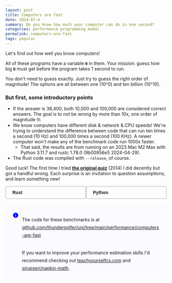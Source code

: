 ```yaml
---
layout: post
title: Computers are fast
date: 2024-07-4
summary: Do you know how much your computer can do in one second?
categories: performance programming modal
permalink: computers-are-fast
tags: popular
---
```


Let's find out how well you know computers!

All of these programs have a variable **`N`** in them. Your mission: guess how big **`N`** must get before the program takes 1 second to run.

You don't need to guess exactly. Just try to guess the right order of magnitude!
The options are all between one (10^0) and ten billion (10^10).

### But first, some introductory points

- If the answer is 38,400, both 10,000 and 100,000 are considered correct answers.
  The goal is to not be wrong by more than 10x, one order of magnitude 🤓.
- We know computers have different disk & network & CPU speeds! We're trying to understand the difference between code that can run ten times a second (10 Hz) and 100,000 times a second (100 KHz). A newer computer won't make any of the benchmark code run 1000x faster.
  - That said, the results are from running on an 2023 Mac M2 Max with Python 3.11.7 and rustc 1.78.0 (9b00956e5 2024-04-29).
- The Rust code was compiled with `--release`, of course.

Good luck! The first time I tried [**the original quiz**](https://computers-are-fast.github.io/) (2014) I did decently but got a handful wrong. Each surprise is an invitation to question assumptions, and learn something new!

<!-- Quiz -->
<div class="quiz-container">
    <div id="language-selector">
        <div id="btn-rust" class="toggle-button" onclick="handleButtonClick('rust')"><strong>Rust</strong></div>
        <div id="btn-python" class="toggle-button" onclick="handleButtonClick('python')"><strong>Python</strong></div>
    </div>
    <div class="score-container" id="score-container">
        <strong>Score:</strong> <span id="score">0</span>/<span id="answered">0</span><br>
        <strong>Unanswered:</strong> <span id="unanswered">0</span>
    </div>
    <div id="quiz"></div>
</div>

<link rel="stylesheet" href="https://cdnjs.cloudflare.com/ajax/libs/highlight.js/11.9.0/styles/night-owl.min.css">
<script src="https://cdnjs.cloudflare.com/ajax/libs/highlight.js/11.9.0/highlight.min.js"></script>
<script src="https://cdnjs.cloudflare.com/ajax/libs/highlight.js/11.9.0/languages/python.min.js"></script>
<script src="https://cdnjs.cloudflare.com/ajax/libs/highlight.js/11.9.0/languages/rust.min.js"></script>
<script src="https://cdn.jsdelivr.net/npm/@tsparticles/confetti@3.0.3/tsparticles.confetti.bundle.min.js"></script>
<script>
    const pyQuestions = [{"name": "bench_loop", "platform": "macOS-13.4-arm64-arm-64bit", "lang_version": "3.11.7 (v3.11.7:fa7a6f2303, Dec  4 2023, 15:22:56) [Clang 13.0.0 (clang-1300.0.29.30)]", "answer": 100000000, "answer_duration_ms": 984.858316599275, "estimated_n": 113003580, "bench_source": "for _ in range(n):\n\tpass", "bench_doc": "Number to guess: How many iterations of an empty loop can we go through in a second?", "hints": ["A CPU can execute around a few billion instructions per second."], "language": "python"}, {"name": "bench_dict_mutation", "platform": "macOS-13.4-arm64-arm-64bit", "lang_version": "3.11.7 (v3.11.7:fa7a6f2303, Dec  4 2023, 15:22:56) [Clang 13.0.0 (clang-1300.0.29.30)]", "answer": 10000000, "answer_duration_ms": 1005.4180583974812, "estimated_n": 30033836, "bench_source": "d = {}\nmax_entries = 1000\nfor i in range(n):\n\td[i % max_entries] = i", "bench_doc": "Number to guess: How many entries can we add to a dictionary in a second?", "hints": [], "language": "python"}, {"name": "bench_parse_http_request", "platform": "macOS-13.4-arm64-arm-64bit", "lang_version": "3.11.7 (v3.11.7:fa7a6f2303, Dec  4 2023, 15:22:56) [Clang 13.0.0 (clang-1300.0.29.30)]", "answer": 10000, "answer_duration_ms": 1002.374991599936, "estimated_n": 70082, "bench_source": "\tclass HTTPRequest(BaseHTTPRequestHandler):\n\t\tdef __init__(self, request_data: bytes):\n\t\t\tself.rfile = BytesIO(request_data)\n\t\t\tself.raw_requestline = self.rfile.readline()\n\t\t\tself.error_code = self.error_message = None\n\t\t\tself.parse_request()\n\n\t\tdef send_error(self, code, message):\n\t\t\tself.error_code = code\n\t\t\tself.error_message = message\n\n\trequest = b\"\"\"GET / HTTP/1.1\nHost: localhost:8001\nConnection: keep-alive\nAccept: text/html,application/xhtml+xml,application/xml;q=0.9,image/webp,*/*;q=0.8\nUpgrade-Insecure-Requests: 1\nUser-Agent: Mozilla/5.0 (Macintosh; Intel Mac OS X 10_10_5) AppleWebKit/537.36 (KHTML, like Gecko) Chrome/45.0.2454.85 Safari/537.36\nAccept-Encoding: gzip, deflate, sdch\nAccept-Language: en-GB,en-US;q=0.8,en;q=0.6\n\"\"\"\n\tfor _ in range(n):\n\t\t_parsed = HTTPRequest(request)", "bench_doc": "Number to guess: How many HTTP GET requests can we parse in a second?", "hints": [], "language": "python"}, {"name": "bench_download_webpage", "platform": "macOS-13.4-arm64-arm-64bit", "lang_version": "3.11.7 (v3.11.7:fa7a6f2303, Dec  4 2023, 15:22:56) [Clang 13.0.0 (clang-1300.0.29.30)]", "answer": 1, "answer_duration_ms": 791.2754165998194, "estimated_n": 3, "bench_source": "for _ in range(n):\n\tresponse = urllib.request.urlopen(\"http://google.com\")\n\tresponse.read()", "bench_doc": "Number to guess: How many times can we download google.com in a second?", "hints": ["This inefficiently establishes a new HTTP connection on each iteration"], "language": "python"}, {"name": "bench_run_python", "platform": "macOS-13.4-arm64-arm-64bit", "lang_version": "3.11.7 (v3.11.7:fa7a6f2303, Dec  4 2023, 15:22:56) [Clang 13.0.0 (clang-1300.0.29.30)]", "answer": 10, "answer_duration_ms": 857.6327999995556, "estimated_n": 74, "bench_source": "for _ in range(n):\n\tsubprocess.run(\"python3 -c ''\", shell=True, check=True)", "bench_doc": "Number to guess: How many times can we start the Python interpreter in a second?", "hints": ["This is much less than 100 million :)", "On startup Python reads of 100 files!", "Before running any code Python executes around 1000 syscalls"], "language": "python"}, {"name": "bench_create_files", "platform": "macOS-13.4-arm64-arm-64bit", "lang_version": "3.11.7 (v3.11.7:fa7a6f2303, Dec  4 2023, 15:22:56) [Clang 13.0.0 (clang-1300.0.29.30)]", "answer": 10000, "answer_duration_ms": 886.7174165992765, "estimated_n": 16530, "bench_source": "with tempfile.TemporaryDirectory() as temp_dir:\n\tfor i in range(n):\n\t\tfile_path = os.path.join(temp_dir, f\"{i}.txt\")\n\t\twith open(file_path, \"w\") as file:\n\t\t\tfile.flush()\n\t\t\tos.fsync(file.fileno())\n\t# Sync the directory to ensure the file metadata is written to disk\n\tdir_fd = os.open(temp_dir, os.O_RDONLY)\n\ttry:\n\t\tos.fsync(dir_fd)\n\tfinally:\n\t\tos.close(dir_fd)", "bench_doc": "How many fsync'd files can be created against an SSD in a second?", "hints": ["The fsync syscall per-file significantly impacts performance"], "language": "python"}, {"name": "bench_write_to_disk", "platform": "macOS-13.4-arm64-arm-64bit", "lang_version": "3.11.7 (v3.11.7:fa7a6f2303, Dec  4 2023, 15:22:56) [Clang 13.0.0 (clang-1300.0.29.30)]", "answer": 1000000000, "answer_duration_ms": 996.3692584016826, "estimated_n": 4642374667, "bench_source": "def cleanup(f, name):\n\tf.flush()\n\tos.fsync(f.fileno())\n\tf.close()\n\ttry:\n\t\tos.remove(name)\n\texcept OSError:\n\t\tpass\n\nchunk_size = 1_000_000  # 1 megabyte\ndata_chunk = b\"a\" * chunk_size\nname = \"/tmp/bench-write-to-disk\"\nbytes_written = 0\nwith open(name, 'wb') as f:\n\twhile bytes_written < n:\n\t\twritten = f.write(data_chunk)\n\t\tbytes_written += chunk_size\n\t\tassert written == chunk_size, \"incomplete disk write\"\n\tcleanup(f, name)", "bench_doc": "Number to guess: How many bytes can we write to an output file in a second?", "hints": ["We make sure everything is sync'd to disk before exiting"], "language": "python"}, {"name": "bench_write_to_memory", "platform": "macOS-13.4-arm64-arm-64bit", "lang_version": "3.11.7 (v3.11.7:fa7a6f2303, Dec  4 2023, 15:22:56) [Clang 13.0.0 (clang-1300.0.29.30)]", "answer": 1000000000, "answer_duration_ms": 1102.3937333986396, "estimated_n": 9306062376, "bench_source": "chunk_size = 1_000_000  # 1 megabyte\ndata_chunk = \"a\" * chunk_size\noutput = StringIO()\nbytes_written = 0\nwhile bytes_written < n:\n\t_ = output.write(data_chunk)\n\tbytes_written += chunk_size\noutput.getvalue()", "bench_doc": "Number to guess: How many bytes can we write to a string in memory in a second?", "hints": [], "language": "python"}, {"name": "bench_json_parse", "platform": "macOS-13.4-arm64-arm-64bit", "lang_version": "3.11.7 (v3.11.7:fa7a6f2303, Dec  4 2023, 15:22:56) [Clang 13.0.0 (clang-1300.0.29.30)]", "answer": 1000, "answer_duration_ms": 1000.4698916018242, "estimated_n": 4058, "bench_source": "# NB: reading the 64KiB file is a small constant overhead on each run.\ndata = pathlib.Path(\"message.json\").read_text()\nfor _ in range(n):\n\tjson.loads(data)", "bench_doc": "Number to guess: parse iterations possible within one second. File size is 64KiB.", "hints": [], "language": "python"}, {"name": "bench_sha256_digest", "platform": "macOS-13.4-arm64-arm-64bit", "lang_version": "3.11.7 (v3.11.7:fa7a6f2303, Dec  4 2023, 15:22:56) [Clang 13.0.0 (clang-1300.0.29.30)]", "answer": 100000000, "answer_duration_ms": 998.9452416019049, "estimated_n": 597359817, "bench_source": "CHUNK_SIZE = 10_000\ns = b'a' * CHUNK_SIZE\nh = hashlib.md5()\nbytes_hashed = 0\nwhile bytes_hashed < n:\n\th.update(s)\n\tbytes_hashed += CHUNK_SIZE\nh.digest()", "bench_doc": "Number to guess: bytes hashed in one second.", "hints": ["sha256 is cryptographically secure and slower than md5, siphash, CRC32."], "language": "python"}, {"name": "bench_fill_array", "platform": "macOS-13.4-arm64-arm-64bit", "lang_version": "3.11.7 (v3.11.7:fa7a6f2303, Dec  4 2023, 15:22:56) [Clang 13.0.0 (clang-1300.0.29.30)]", "answer": 10000000, "answer_duration_ms": 1009.9795418005671, "estimated_n": 39230461, "bench_source": "array = bytearray(n)\nfor i in range(n):\n\tarray[i] = i % 256  # Ensure value fits in a byte\nprint(array[n // 7], end='')", "bench_doc": "Number to guess: bytes written to array in one second.", "hints": [], "language": "python"}, {"name": "bench_fill_array_out_of_order", "platform": "macOS-13.4-arm64-arm-64bit", "lang_version": "3.11.7 (v3.11.7:fa7a6f2303, Dec  4 2023, 15:22:56) [Clang 13.0.0 (clang-1300.0.29.30)]", "answer": 10000000, "answer_duration_ms": 1012.7391250018263, "estimated_n": 15155037, "bench_source": "array = bytearray(n)\njmp_around = 1\nfor _ in range(n):\n\tjmp_around = jmp_around * 2\n\tif jmp_around > n:\n\t\tjmp_around -= n\n\tarray[jmp_around % n] = jmp_around % 256  # Ensure index and value fit in range\n\nprint(array[n // 7])", "bench_doc": "Number to guess: bytes written to array in one second.", "hints": [], "language": "python"}];
    const rustQuestions = [{"name":"bench_loop","platform":"Darwin-13.4-arm64","lang_version":"","answer":1000000000,"answer_duration_ms":298.0,"estimated_n":3355704697,"bench_source":"for _ in 0..n {\n\tblack_box(());\n}","bench_doc":" Number to guess: How many iterations of an empty loop can we go through in a second?","hints":["black_box(()) is used only to avoid compiler optimizing out the loop. It adds no run time overhead.","A CPU can execute around a few billion instructions per second."],"language":"rust"},{"name":"bench_dict_mutation","platform":"Darwin-13.4-arm64","lang_version":"","answer":100000000,"answer_duration_ms":803.0,"estimated_n":124533001,"bench_source":"let mut m = HashMap::new();\nlet max_entries = 1000;\nfor i in 0..n {\n\tm.insert(i % max_entries, i);\n}","bench_doc":" Number to guess: How many entries can we add to a std::HashMap in a second?","hints":null,"language":"rust"},{"name":"bench_download_webpage","platform":"Darwin-13.4-arm64","lang_version":"","answer":1,"answer_duration_ms":111.0,"estimated_n":9,"bench_source":"for _ in 0..n {\n\tlet mut stream = TcpStream::connect(\"google.com:80\").unwrap();\n\tlet request = \"GET / HTTP/1.1\\r\\nHost: google.com\\r\\nConnection: close\\r\\n\\r\\n\";\n\tstream.write_all(request.as_bytes()).unwrap();\n\tlet mut response = String::new();\n\tstream.read_to_string(&mut response).unwrap();\n}","bench_doc":" Number to guess: How many times can we download google.com in a second?","hints":null,"language":"rust"},{"name":"bench_run_python","platform":"Darwin-13.4-arm64","lang_version":"","answer":10,"answer_duration_ms":104.0,"estimated_n":96,"bench_source":"for _ in 0..n {\n\tlet mut child = std::process::Command::new(\"python3\")\n\t\t.args([\"-c\", \"''\"])\n\t\t.spawn()\n\t\t.expect(\"failed to execute child\");\n\tlet ecode = child.wait().expect(\"failed to wait on child\");\n\tassert!(ecode.success());\n}","bench_doc":" Number to guess: How many times can we start the Python interpreter in a second?","hints":["This is much less than 100 million :)","On startup Python reads of 100 files!","Before running any code Python executes around 1000 syscalls"],"language":"rust"},{"name":"bench_create_files","platform":"Darwin-13.4-arm64","lang_version":"","answer":100,"answer_duration_ms":454.0,"estimated_n":220,"bench_source":"let dir = tempdir().unwrap();\nfor i in 0..n {\n\tlet file_path = dir.path().join(format!(\"{}.txt\", i));\n\tlet file = File::create(file_path).unwrap();\n\tfile.sync_all().unwrap();\n}\nlet dir_path = dir.path();\nlet dir_file = OpenOptions::new().read(true).open(dir_path).unwrap();\ndir_file.sync_all().unwrap();","bench_doc":" Number to guess: How many fsync'd files can be created against an SSD in a second?","hints":null,"language":"rust"},{"name":"bench_write_to_disk","platform":"Darwin-13.4-arm64","lang_version":"","answer":1000000000,"answer_duration_ms":442.0,"estimated_n":2262443438,"bench_source":"const CHUNK_SIZE: usize = 1_000_000;\nlet data_chunk: [u8; CHUNK_SIZE] = [b'a'; CHUNK_SIZE];\nlet mut f = std::fs::File::create(\"/tmp/bench-write-to-disk\").unwrap();\nlet mut bytes_written = 0;\nwhile bytes_written < n {\n\tlet written = f.write(&data_chunk).unwrap();\n\tbytes_written += CHUNK_SIZE as u64;\n\tassert_eq!(written, CHUNK_SIZE, \"incomplete disk write\");\n}\nf.sync_all().unwrap();","bench_doc":" Number to guess: How many bytes can we write to an output file in a second?","hints":["We make sure everything is sync'd to disk before exiting"],"language":"rust"},{"name":"bench_write_to_memory","platform":"Darwin-13.4-arm64","lang_version":"","answer":1000000000,"answer_duration_ms":125.0,"estimated_n":8000000000,"bench_source":"const CHUNK_SIZE: usize = 1_000_000;\nlet data_chunk: [u8; CHUNK_SIZE] = [b'a'; CHUNK_SIZE];\nlet mut buffer: Vec<u8> = vec![];\nlet mut bytes_written = 0;\nwhile bytes_written < n {\n\tbuffer.extend(&data_chunk);\n\tbytes_written += CHUNK_SIZE as u64;\n}\nassert!(buffer.len() >= n as usize);","bench_doc":" Number to guess: How many bytes can we write to a string in memory in a second?","hints":null,"language":"rust"},{"name":"bench_json_parse","platform":"Darwin-13.4-arm64","lang_version":"","answer":1000,"answer_duration_ms":267.0,"estimated_n":3745,"bench_source":"let data = std::fs::read_to_string(\"message.json\").unwrap();\nfor _ in 0..n {\n\tlet _json: serde_json::Value = serde_json::from_str(&data).unwrap();\n}","bench_doc":" Number to guess: parse iterations possible within one second. File size is 64KiB.","hints":null,"language":"rust"},{"name":"bench_sha256_digest","platform":"Darwin-13.4-arm64","lang_version":"","answer":100000000,"answer_duration_ms":276.0,"estimated_n":362318840,"bench_source":"use sha2::{Digest, Sha256};\nconst CHUNK_SIZE: usize = 10_000;\nlet s = \"a\".repeat(CHUNK_SIZE);\nlet mut bytes_hashed: usize = 0;\nlet mut h = Sha256::new();\nwhile bytes_hashed < (n as usize) {\n\th.update(s.as_bytes());\n\tbytes_hashed += CHUNK_SIZE;\n}\nh.finalize();","bench_doc":" Number to guess: bytes hashed in one second.","hints":["sha256 is cryptographically secure and slower than md5, siphash, CRC32."],"language":"rust"},{"name":"bench_fill_array","platform":"Darwin-13.4-arm64","lang_version":"","answer":100000000,"answer_duration_ms":130.0,"estimated_n":769230769,"bench_source":"let n: usize = n as usize;\nlet mut a = vec![0u8; n];\nlet mut j: usize = 1;\nfor i in 0..n {\n\tj *= 2;\n\tif j > n {\n\t\tj -= n;\n\t}\n\ta[i] = (j % 256) as u8;\n}\nprintln!(\"{}\", a[n / 7]);","bench_doc":" Number to guess: bytes written to array in one second.","hints":null,"language":"rust"},{"name":"bench_fill_array_out_of_order","platform":"Darwin-13.4-arm64","lang_version":"","answer":100000000,"answer_duration_ms":548.0,"estimated_n":182481751,"bench_source":"let n: usize = n as usize;\nlet mut a = vec![0u8; n];\nlet mut jump_around: usize = 1;\nfor _ in 0..n {\n\tjump_around *= 2;\n\tif jump_around > n {\n\t\tjump_around -= n;\n\t}\n\ta[jump_around % n] = (jump_around % 256) as u8;\n}\nprintln!(\"{}\", a[n / 7]);","bench_doc":" Number to guess: bytes written to array in one second.","hints":null,"language":"rust"}];
    const options = [1, 10, 100, 1000, 10000, 100000, 1000000, 10000000, 100000000, 1000000000, 10000000000].map((n) => n.toLocaleString("en-GB"));
    let score = 0;
    let answered = 0;
    let unanswered = 0;
    function handleButtonClick(language) {
        const buttons = document.querySelectorAll('.toggle-button');
        buttons.forEach(button => button.classList.remove('selected'));
        const selectedButton = document.getElementById(`btn-${language}`);
        selectedButton.classList.add('selected');
        createQuiz(language);
    }
    function createQuiz(language) {
        const questions = language == 'python' ? pyQuestions : rustQuestions;
        /* Reset counters, score-box. */
        score = 0;
        answered = 0;
        unanswered = questions.length;
        document.getElementById('score').textContent = score;
        document.getElementById('answered').textContent = answered;
        document.getElementById('unanswered').textContent = unanswered;
        updateScoreColor();
        const quizContainer = document.getElementById('quiz');
        quizContainer.innerHTML = ''; /* reset */
        questions.forEach((question, index) => {
            const questionDiv = document.createElement('div');
            questionDiv.className = 'question';
            const questionHeading = document.createElement('h3');
            questionHeading.textContent = question.name;
            questionDiv.appendChild(questionHeading);
            const questionText = document.createElement('p');
            questionText.textContent = question.bench_doc;
            questionDiv.appendChild(questionText);
            if (question.hints && question.hints.length > 0) {
                const questionHints = document.createElement('div');
                questionHints.classList.add('hover-reveal');
                let hoverText = fromHTML('<span class="hover-text"><em>Hints</em></span>');
                const questionHintsUL = document.createElement('ul');
                questionHintsUL.classList.add('hover-content');
                question.hints.forEach(hint => {
                    const li = document.createElement('li');
                    li.textContent = hint;
                    questionHintsUL.appendChild(li);
                });
                questionHints.appendChild(hoverText);
                questionHints.appendChild(questionHintsUL);
                questionDiv.appendChild(questionHints);
            }
            const questionPre = document.createElement('pre');
            const questionCode = document.createElement('code');
            questionPre.appendChild(questionCode);
            questionCode.textContent = question.bench_source;
            questionCode.classList.add(`language-${language}`);
            questionDiv.appendChild(questionPre);
            const optionsDiv = document.createElement('div');
            optionsDiv.className = 'options';
            options.forEach(option => {
                const button = document.createElement('button');
                button.textContent = option;
                button.onclick = () => checkAnswer(language, button, question.answer, question.estimated_n, questionDiv);
                optionsDiv.appendChild(button);
            });
            questionDiv.appendChild(optionsDiv);
            quizContainer.appendChild(questionDiv);
        });
        document.getElementById('unanswered').textContent = unanswered;
        hljs.highlightAll();
    }
    function checkAnswer(language, button, correctAnswer, exactAnswer, questionDiv) {
        const allButtons = button.parentElement.children;
        for (let btn of allButtons) {
            const btnAnswer = parseInt(btn.textContent.replace(/,/g, ''));
            btn.disabled = true;
            if (btnAnswer === correctAnswer) {
                btn.classList.add('correct');
            } else if ((correctAnswer < exactAnswer) && (btnAnswer / 10) == correctAnswer) {
                btn.classList.add('correct');
            } else if ((correctAnswer > exactAnswer) && (btnAnswer * 10) == correctAnswer) {
                btn.classList.add('correct');
            }
        }
        const givenAnswer = parseInt(button.textContent.replace(/,/g, ''));
        console.log(`correct: ${correctAnswer} exact: ${exactAnswer} given: ${givenAnswer}; 1: ${(givenAnswer / 10) == correctAnswer} 2: ${(givenAnswer * 10) == correctAnswer}`);
        /* correct: 10 exact: 82 given: 100 */
        if (givenAnswer === correctAnswer) {
            score++;
            document.getElementById('score').textContent = score;
        } else if ((correctAnswer < exactAnswer) && (givenAnswer / 10) == correctAnswer) {
            score++;
            document.getElementById('score').textContent = score;
        } else if ((correctAnswer > exactAnswer) && (givenAnswer * 10) == correctAnswer) {
            score++;
            document.getElementById('score').textContent = score;
        } else {
            button.classList.add('wrong');
        }
        unanswered--;
        answered++;
        document.getElementById('score').textContent = score;
        document.getElementById('answered').textContent = answered;
        document.getElementById('unanswered').textContent = unanswered;
        /* Show exact answer now that user has submitted their guess */ 
        const exactAnswerText = document.createElement('p');
        exactAnswerText.className = 'exact-answer';
        exactAnswerText.innerHTML = `<strong>Answer:</strong> ${exactAnswer.toLocaleString("en-GB")}`;
        questionDiv.appendChild(exactAnswerText);
        updateScoreColor();
        /* Celebrate perfect score! */
        if (unanswered === 0 && score === answered) {
            const langColors = language == "python" ? ["FFDE57", "4584B6"] : ["B7410E", "0EB7A1", "0A8071", "B77F0E"];
            confetti({
                particleCount: 100,
                spread: 70,
                origin: { y: 0.6 },
                colors: langColors,
            });
        }
    }
    /* 
    Give user feedback on their performance by coloring the score box according to % of
    correct guesses.
    */
    function updateScoreColor() {
        const scoreElement = document.getElementById('score-container');
        const percentage = score / answered;
        const green = Math.floor(percentage * 200);
        const red = Math.floor((1 - percentage) * 200);
        scoreElement.style.color = `rgb(${red}, ${green}, 50)`;
    }
    /**
     * @param {String} HTML representing a single element.
     * @param {Boolean} flag representing whether or not to trim input whitespace, defaults to true.
     * @return {Element | HTMLCollection | null}
     */
    function fromHTML(html, trim = true) {
        html = trim ? html.trim() : html;
        if (!html) return null;
        /* Then set up a new template element. */
        const template = document.createElement('template');
        template.innerHTML = html;
        const result = template.content.children;
        /* Then return either an HTMLElement or HTMLCollection,
        based on whether the input HTML had one or more roots. */
        if (result.length === 1) return result[0];
        return result;
    }
    createQuiz('python');
</script>
<!-- End Quiz -->

<div class="callout-panel callout-panel-info">
    <span class="callout-panel-icon callout-panel-info-icon">
        <span class="" role="img" aria-label="Panel info">
            <svg width="24" height="24" viewBox="0 0 24 24" focusable="false" role="presentation">
                <path d="M12 20a8 8 0 1 1 0-16 8 8 0 0 1 0 16zm0-8.5a1 1 0 0 0-1 1V15a1 1 0 0 0 2 0v-2.5a1 1 0 0 0-1-1zm0-1.125a1.375 1.375 0 1 0 0-2.75 1.375 1.375 0 0 0 0 2.75z" fill="currentColor" fill-rule="evenodd"></path>
            </svg>
        </span>
    </span>
    <div class="ak-editor-panel__content">
        <p data-renderer-start-pos="97">
            The code for these benchmarks is at <a href="https://github.com/thundergolfer/uni/tree/main/performance/computers-are-fast">github.com/thundergolfer/uni/tree/main/performance/computers-are-fast</a>
        </p>
        <br>
        <p>
            If you want to improve your performance estimation skills I'd recommend checking out <a href="https://teachyourselfcs.com/">teachyourselfcs.com</a> and <a href="https://github.com/sirupsen/napkin-math">sirupsen/napkin-math</a>.
        </p>
    </div>
</div>

<style>
    #quiz pre {
        tab-size: 4;
    }

    .quiz-container {
        margin: 0 auto;
        font-family: Arial, sans-serif;
    }
    .question {
        margin-bottom: 20px;
        padding: 10px;
        border: 1px solid #ddd;
        border-radius: 5px;
    }
    .options button {
        margin: 5px;
        padding: 10px;
        font-size: 16px;
        cursor: pointer;
        border-style: solid;
        border-width: 1px;
        border-radius: 0.25em;
        border-color: hsla(0, 0%, 0%, .2);
    }
    .correct {
        background-color: green;
        color: white;
    }
    .wrong {
        background-color: red;
        color: white;
    }
    pre {
        padding: 0;
    }
    .score-container {
        position: fixed;
        right: 5em;
        top: 50%;
        transform: translateY(-50%);
        padding: 20px;
        background: #f8f8f8;
        border: 1px solid #ddd;
        border-radius: 5px;
        box-shadow: 0 0 10px rgba(0,0,0,0.1);
        font-size: 18px;
    }
    .exact-answer {
        margin-top: 10px;
        color: #333;
    }
    .hover-reveal {
        position: relative;
        display: inline-block;
        cursor: pointer;
        margin-bottom: 10px;
        background-color: #B6D0E2;
        border-radius: 3px;
    }

    .hover-reveal .hover-content {
        display: none;
        z-index: 1;
        color: #f9f9f9;
        padding: 5px;
        margin-left: 15px;
    }

    .hover-reveal:hover .hover-content {
        display: block;
    }

    .hover-reveal .hover-text {
        display: inline-block;
        color: white;
        padding: 5px;
    }

    .hover-reveal:hover .hover-text {
        display: none;
    }

    .hover-reveal ul {
        margin-bottom: 0;
        padding-right: 0.5em;
    }
    #language-selector {
        display: flex;
        justify-content: space-between;
        margin-bottom: 0.5em;
    }
    .toggle-button {
        display: inline-block;
        padding: 10px 20px;
        border: 2px solid #ccc;
        border-radius: 5px;
        cursor: pointer;
        user-select: none;
        width: 43%;
    }
    .selected {
        background-color: #007bff;
        color: white;
        border-color: #007bff;
    }
    @media screen and (max-width: 1268px) {
        #score-container {
            display: none;
        }
    }
</style>

<style>
.callout-panel {
    border-radius: 3px;
    margin: 1.2rem 0px 1.2rem 0px;
    padding: 20px;
    min-width: 48px;
    display: flex;
    /*-webkit-box-align: baseline;*/
    /*align-items: baseline;*/
    word-break: break-word;
    border: none;
}

.callout-panel p {
    margin-bottom: 0;
    line-height: 24px;
}

.callout-panel-icon {
    display: block;
    flex-shrink: 0;
    height: 24px;
    width: 24px;
    box-sizing: content-box;
    padding-right: 8px;
    color: rgb(0, 82, 204);
}


.callout-panel-info {
    background-color: rgb(250, 250, 255);
}

.callout-panel-info-icon {
    color: blue;
}

.callout-panel-warning {
    background-color: rgb(255, 250, 200);
}

.callout-panel-warning-icon {
    color: orange;
}

</style>
